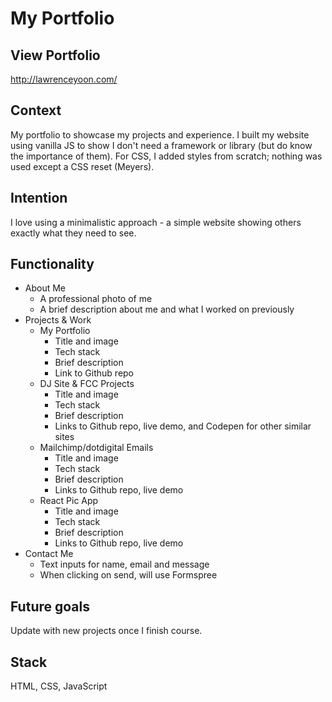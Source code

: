 # My Portfolio

## View Portfolio
http://lawrenceyoon.com/

## Context
My portfolio to showcase my projects and experience. I built my website using vanilla JS to show I don't need a framework or library (but do know the importance of them). For CSS, I added styles from scratch; nothing was used except a CSS reset (Meyers).

## Intention
I love using a minimalistic approach - a simple website showing others exactly what they need to see.

## Functionality
* About Me
  * A professional photo of me
  * A brief description about me and what I worked on previously
* Projects & Work
  * My Portfolio
    * Title and image
    * Tech stack
    * Brief description
    * Link to Github repo
  * DJ Site & FCC Projects
    * Title and image
    * Tech stack
    * Brief description
    * Links to Github repo, live demo, and Codepen for other similar sites
  * Mailchimp/dotdigital Emails
    * Title and image
    * Tech stack
    * Brief description
    * Links to Github repo, live demo
  * React Pic App
    * Title and image
    * Tech stack
    * Brief description
    * Links to Github repo, live demo
 * Contact Me
   * Text inputs for name, email and message
   * When clicking on send, will use Formspree

## Future goals
Update with new projects once I finish course.

## Stack
HTML, CSS, JavaScript
